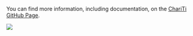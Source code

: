 You can find more information, including documentation, on the [ChariTi GitHub Page](http://mcongrove.github.com/CharitTi/).

![](https://github.com/mcongrove/ChariTi/raw/master/Chariti.png)